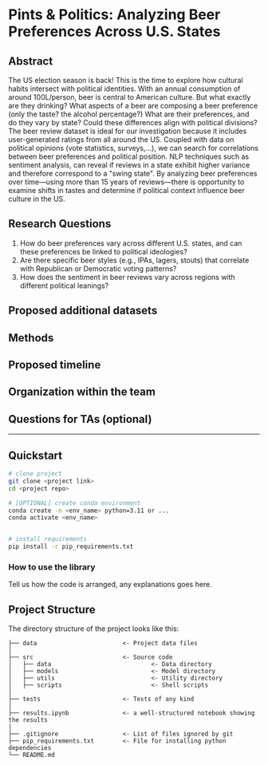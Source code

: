 
# Pints & Politics: Analyzing Beer Preferences Across U.S. States

## Abstract

The US election season is back! This is the time to explore how cultural habits intersect with political identities. With an annual consumption of around 100L/person, beer is central to American culture.
But what exactly are they drinking? What aspects of a beer are composing a beer preference (only the taste? the alcohol percentage?) What are their preferences, and do they vary by state? Could these differences align with political divisions?
The beer review dataset is ideal for our investigation because it includes user-generated ratings from all around the US. Coupled with data on political opinions (vote statistics, surveys,...), we can search for correlations between beer preferences and political position. NLP techniques such as sentiment analysis, can reveal if reviews in a state exhibit higher variance and therefore correspond to a "swing state".
By analyzing beer preferences over time—using more than 15 years of reviews—there is opportunity to examine shifts in tastes and determine if political context influence beer culture in the US.

## Research Questions

1. How do beer preferences vary across different U.S. states, and can these preferences be linked to political ideologies?
2. Are there specific beer styles (e.g., IPAs, lagers, stouts) that correlate with Republican or Democratic voting patterns?
3. How does the sentiment in beer reviews vary across regions with different political leanings?

## Proposed additional datasets

## Methods

## Proposed timeline

## Organization within the team

## Questions for TAs (optional)


___
## Quickstart

```bash
# clone project
git clone <project link>
cd <project repo>

# [OPTIONAL] create conda environment
conda create -n <env_name> python=3.11 or ...
conda activate <env_name>


# install requirements
pip install -r pip_requirements.txt
```



### How to use the library
Tell us how the code is arranged, any explanations goes here.



## Project Structure

The directory structure of the project looks like this:

```
├── data                        <- Project data files
│
├── src                         <- Source code
│   ├── data                            <- Data directory
│   ├── models                          <- Model directory
│   ├── utils                           <- Utility directory
│   ├── scripts                         <- Shell scripts
│
├── tests                       <- Tests of any kind
│
├── results.ipynb               <- a well-structured notebook showing the results
│
├── .gitignore                  <- List of files ignored by git
├── pip_requirements.txt        <- File for installing python dependencies
└── README.md
```

